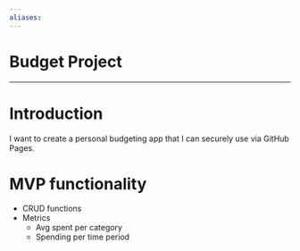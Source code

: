 ```yaml
---
aliases: 
---
```

# Budget Project


---
# Introduction
I want to create a personal budgeting app that I can securely use via GitHub Pages.

# MVP functionality
- CRUD functions
- Metrics
	- Avg spent per category
	- Spending per time period